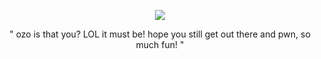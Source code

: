 <p align="center"> <img src="https://files.catbox.moe/uj4d7v.png"> </p>

<p align="center">" ozo is that you? LOL it must be! hope you still get out there and pwn, so much fun! "</p>
